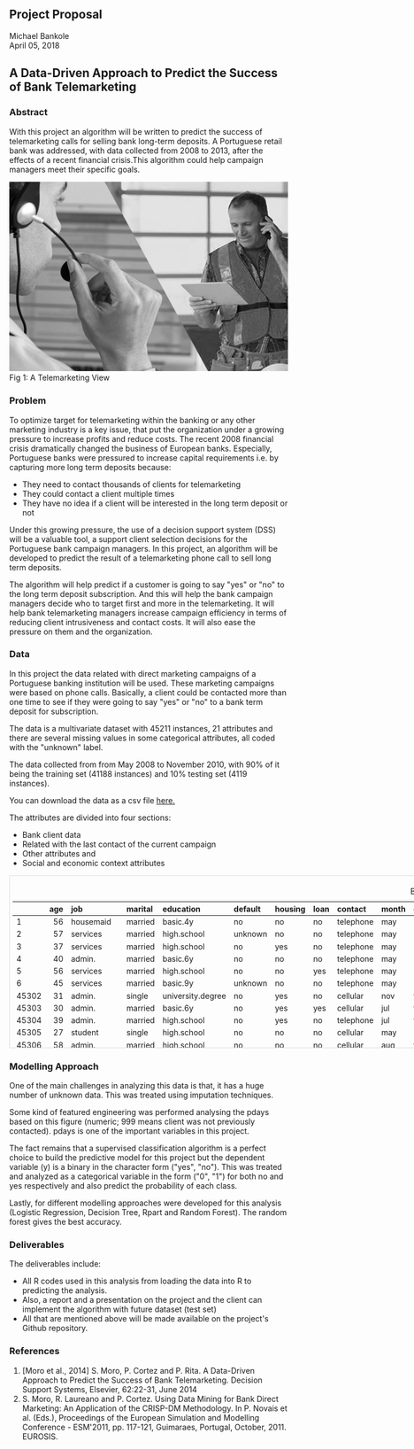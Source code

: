 ## Project Proposal

Michael Bankole  
April 05, 2018

## A Data-Driven Approach to Predict the Success of Bank Telemarketing

### Abstract
With this project an algorithm will be written to predict the success of telemarketing calls for selling bank long-term deposits. A Portuguese retail bank was addressed, with data collected from 2008 to 2013, after the effects of a recent financial crisis.This algorithm could help campaign managers meet their specific goals.

![Fig 1: A Telemarketing View](https://github.com/bolade4/Data-Science-Projects/blob/master/A-Data-Driven-Approach-to-Predict-the-Success-of-Bank-Telemarketing/images/telemarketing.jpg)  
Fig 1: A Telemarketing View

### Problem

To optimize target for telemarketing within the banking or any other marketing industry is a key issue, that put the organization under a growing pressure to increase profits and reduce costs. The recent 2008 financial crisis dramatically changed the business of European banks. Especially, Portuguese banks were pressured to increase capital requirements i.e. by capturing more long term deposits because:

* They need to contact thousands of clients for telemarketing
* They could contact a client multiple times
* They have no idea if a client will be interested in the     long term deposit or not 

Under this growing pressure, the use of a decision support system (DSS) will be a valuable tool, a support client selection decisions for the Portuguese bank campaign managers. In this project, an algorithm will be developed to predict the
result of a telemarketing phone call to sell long term deposits. 

The algorithm will help predict if a customer is going to say "yes" or "no" to the long term deposit subscription. And this will help the bank campaign managers decide who to target first and more in the telemarketing. It will help bank telemarketing managers increase campaign efficiency in terms of reducing client intrusiveness and contact costs. It will also ease the pressure on them and the organization.

### Data
In this project the data related with direct marketing campaigns of a Portuguese banking institution will be used. These marketing campaigns were based on phone calls. Basically, a client could be contacted more than one time to see if they were going to say "yes" or "no" to a bank term deposit for subscription.

The data is a multivariate dataset with 45211 instances, 21 attributes and there are several missing values in some categorical attributes, all coded with the "unknown" label. 

The data collected from from May 2008 to November 2010, with 90% of it being the training set (41188 instances) and 10% testing set (4119 instances).

You can download the data as a csv file [here.](http://archive.ics.uci.edu/ml/datasets/Bank+Marketing)

The attributes are divided into four sections:

* Bank client data
* Related with the last contact of the current campaign
* Other attributes and
* Social and economic context attributes

<div style="border: 1px solid #ddd; padding: 5px; overflow-y: scroll; height:300px; overflow-x: scroll; width:900px; "><table class="table" style="margin-left: auto; margin-right: auto;">
<caption>Below is the head and the tail of the dataset</caption>
 <thead>
  <tr>
   <th style="text-align:left;">   </th>
   <th style="text-align:right;"> age </th>
   <th style="text-align:left;"> job </th>
   <th style="text-align:left;"> marital </th>
   <th style="text-align:left;"> education </th>
   <th style="text-align:left;"> default </th>
   <th style="text-align:left;"> housing </th>
   <th style="text-align:left;"> loan </th>
   <th style="text-align:left;"> contact </th>
   <th style="text-align:left;"> month </th>
   <th style="text-align:left;"> day_of_week </th>
   <th style="text-align:right;"> duration </th>
   <th style="text-align:right;"> campaign </th>
   <th style="text-align:right;"> pdays </th>
   <th style="text-align:right;"> previous </th>
   <th style="text-align:left;"> poutcome </th>
   <th style="text-align:right;"> emp.var.rate </th>
   <th style="text-align:right;"> cons.price.idx </th>
   <th style="text-align:right;"> cons.conf.idx </th>
   <th style="text-align:right;"> euribor3m </th>
   <th style="text-align:right;"> nr.employed </th>
   <th style="text-align:left;"> y </th>
  </tr>
 </thead>
<tbody>
  <tr>
   <td style="text-align:left;"> 1 </td>
   <td style="text-align:right;"> 56 </td>
   <td style="text-align:left;"> housemaid </td>
   <td style="text-align:left;"> married </td>
   <td style="text-align:left;"> basic.4y </td>
   <td style="text-align:left;"> no </td>
   <td style="text-align:left;"> no </td>
   <td style="text-align:left;"> no </td>
   <td style="text-align:left;"> telephone </td>
   <td style="text-align:left;"> may </td>
   <td style="text-align:left;"> mon </td>
   <td style="text-align:right;"> 261 </td>
   <td style="text-align:right;"> 1 </td>
   <td style="text-align:right;"> 999 </td>
   <td style="text-align:right;"> 0 </td>
   <td style="text-align:left;"> nonexistent </td>
   <td style="text-align:right;"> 1.1 </td>
   <td style="text-align:right;"> 93.994 </td>
   <td style="text-align:right;"> -36.4 </td>
   <td style="text-align:right;"> 4.857 </td>
   <td style="text-align:right;"> 5191.0 </td>
   <td style="text-align:left;"> no </td>
  </tr>
  <tr>
   <td style="text-align:left;"> 2 </td>
   <td style="text-align:right;"> 57 </td>
   <td style="text-align:left;"> services </td>
   <td style="text-align:left;"> married </td>
   <td style="text-align:left;"> high.school </td>
   <td style="text-align:left;"> unknown </td>
   <td style="text-align:left;"> no </td>
   <td style="text-align:left;"> no </td>
   <td style="text-align:left;"> telephone </td>
   <td style="text-align:left;"> may </td>
   <td style="text-align:left;"> mon </td>
   <td style="text-align:right;"> 149 </td>
   <td style="text-align:right;"> 1 </td>
   <td style="text-align:right;"> 999 </td>
   <td style="text-align:right;"> 0 </td>
   <td style="text-align:left;"> nonexistent </td>
   <td style="text-align:right;"> 1.1 </td>
   <td style="text-align:right;"> 93.994 </td>
   <td style="text-align:right;"> -36.4 </td>
   <td style="text-align:right;"> 4.857 </td>
   <td style="text-align:right;"> 5191.0 </td>
   <td style="text-align:left;"> no </td>
  </tr>
  <tr>
   <td style="text-align:left;"> 3 </td>
   <td style="text-align:right;"> 37 </td>
   <td style="text-align:left;"> services </td>
   <td style="text-align:left;"> married </td>
   <td style="text-align:left;"> high.school </td>
   <td style="text-align:left;"> no </td>
   <td style="text-align:left;"> yes </td>
   <td style="text-align:left;"> no </td>
   <td style="text-align:left;"> telephone </td>
   <td style="text-align:left;"> may </td>
   <td style="text-align:left;"> mon </td>
   <td style="text-align:right;"> 226 </td>
   <td style="text-align:right;"> 1 </td>
   <td style="text-align:right;"> 999 </td>
   <td style="text-align:right;"> 0 </td>
   <td style="text-align:left;"> nonexistent </td>
   <td style="text-align:right;"> 1.1 </td>
   <td style="text-align:right;"> 93.994 </td>
   <td style="text-align:right;"> -36.4 </td>
   <td style="text-align:right;"> 4.857 </td>
   <td style="text-align:right;"> 5191.0 </td>
   <td style="text-align:left;"> no </td>
  </tr>
  <tr>
   <td style="text-align:left;"> 4 </td>
   <td style="text-align:right;"> 40 </td>
   <td style="text-align:left;"> admin. </td>
   <td style="text-align:left;"> married </td>
   <td style="text-align:left;"> basic.6y </td>
   <td style="text-align:left;"> no </td>
   <td style="text-align:left;"> no </td>
   <td style="text-align:left;"> no </td>
   <td style="text-align:left;"> telephone </td>
   <td style="text-align:left;"> may </td>
   <td style="text-align:left;"> mon </td>
   <td style="text-align:right;"> 151 </td>
   <td style="text-align:right;"> 1 </td>
   <td style="text-align:right;"> 999 </td>
   <td style="text-align:right;"> 0 </td>
   <td style="text-align:left;"> nonexistent </td>
   <td style="text-align:right;"> 1.1 </td>
   <td style="text-align:right;"> 93.994 </td>
   <td style="text-align:right;"> -36.4 </td>
   <td style="text-align:right;"> 4.857 </td>
   <td style="text-align:right;"> 5191.0 </td>
   <td style="text-align:left;"> no </td>
  </tr>
  <tr>
   <td style="text-align:left;"> 5 </td>
   <td style="text-align:right;"> 56 </td>
   <td style="text-align:left;"> services </td>
   <td style="text-align:left;"> married </td>
   <td style="text-align:left;"> high.school </td>
   <td style="text-align:left;"> no </td>
   <td style="text-align:left;"> no </td>
   <td style="text-align:left;"> yes </td>
   <td style="text-align:left;"> telephone </td>
   <td style="text-align:left;"> may </td>
   <td style="text-align:left;"> mon </td>
   <td style="text-align:right;"> 307 </td>
   <td style="text-align:right;"> 1 </td>
   <td style="text-align:right;"> 999 </td>
   <td style="text-align:right;"> 0 </td>
   <td style="text-align:left;"> nonexistent </td>
   <td style="text-align:right;"> 1.1 </td>
   <td style="text-align:right;"> 93.994 </td>
   <td style="text-align:right;"> -36.4 </td>
   <td style="text-align:right;"> 4.857 </td>
   <td style="text-align:right;"> 5191.0 </td>
   <td style="text-align:left;"> no </td>
  </tr>
  <tr>
   <td style="text-align:left;"> 6 </td>
   <td style="text-align:right;"> 45 </td>
   <td style="text-align:left;"> services </td>
   <td style="text-align:left;"> married </td>
   <td style="text-align:left;"> basic.9y </td>
   <td style="text-align:left;"> unknown </td>
   <td style="text-align:left;"> no </td>
   <td style="text-align:left;"> no </td>
   <td style="text-align:left;"> telephone </td>
   <td style="text-align:left;"> may </td>
   <td style="text-align:left;"> mon </td>
   <td style="text-align:right;"> 198 </td>
   <td style="text-align:right;"> 1 </td>
   <td style="text-align:right;"> 999 </td>
   <td style="text-align:right;"> 0 </td>
   <td style="text-align:left;"> nonexistent </td>
   <td style="text-align:right;"> 1.1 </td>
   <td style="text-align:right;"> 93.994 </td>
   <td style="text-align:right;"> -36.4 </td>
   <td style="text-align:right;"> 4.857 </td>
   <td style="text-align:right;"> 5191.0 </td>
   <td style="text-align:left;"> no </td>
  </tr>
  <tr>
   <td style="text-align:left;"> 45302 </td>
   <td style="text-align:right;"> 31 </td>
   <td style="text-align:left;"> admin. </td>
   <td style="text-align:left;"> single </td>
   <td style="text-align:left;"> university.degree </td>
   <td style="text-align:left;"> no </td>
   <td style="text-align:left;"> yes </td>
   <td style="text-align:left;"> no </td>
   <td style="text-align:left;"> cellular </td>
   <td style="text-align:left;"> nov </td>
   <td style="text-align:left;"> thu </td>
   <td style="text-align:right;"> 463 </td>
   <td style="text-align:right;"> 1 </td>
   <td style="text-align:right;"> 999 </td>
   <td style="text-align:right;"> 0 </td>
   <td style="text-align:left;"> nonexistent </td>
   <td style="text-align:right;"> -0.1 </td>
   <td style="text-align:right;"> 93.200 </td>
   <td style="text-align:right;"> -42.0 </td>
   <td style="text-align:right;"> 4.076 </td>
   <td style="text-align:right;"> 5195.8 </td>
   <td style="text-align:left;"> no </td>
  </tr>
  <tr>
   <td style="text-align:left;"> 45303 </td>
   <td style="text-align:right;"> 30 </td>
   <td style="text-align:left;"> admin. </td>
   <td style="text-align:left;"> married </td>
   <td style="text-align:left;"> basic.6y </td>
   <td style="text-align:left;"> no </td>
   <td style="text-align:left;"> yes </td>
   <td style="text-align:left;"> yes </td>
   <td style="text-align:left;"> cellular </td>
   <td style="text-align:left;"> jul </td>
   <td style="text-align:left;"> thu </td>
   <td style="text-align:right;"> 53 </td>
   <td style="text-align:right;"> 1 </td>
   <td style="text-align:right;"> 999 </td>
   <td style="text-align:right;"> 0 </td>
   <td style="text-align:left;"> nonexistent </td>
   <td style="text-align:right;"> 1.4 </td>
   <td style="text-align:right;"> 93.918 </td>
   <td style="text-align:right;"> -42.7 </td>
   <td style="text-align:right;"> 4.958 </td>
   <td style="text-align:right;"> 5228.1 </td>
   <td style="text-align:left;"> no </td>
  </tr>
  <tr>
   <td style="text-align:left;"> 45304 </td>
   <td style="text-align:right;"> 39 </td>
   <td style="text-align:left;"> admin. </td>
   <td style="text-align:left;"> married </td>
   <td style="text-align:left;"> high.school </td>
   <td style="text-align:left;"> no </td>
   <td style="text-align:left;"> yes </td>
   <td style="text-align:left;"> no </td>
   <td style="text-align:left;"> telephone </td>
   <td style="text-align:left;"> jul </td>
   <td style="text-align:left;"> fri </td>
   <td style="text-align:right;"> 219 </td>
   <td style="text-align:right;"> 1 </td>
   <td style="text-align:right;"> 999 </td>
   <td style="text-align:right;"> 0 </td>
   <td style="text-align:left;"> nonexistent </td>
   <td style="text-align:right;"> 1.4 </td>
   <td style="text-align:right;"> 93.918 </td>
   <td style="text-align:right;"> -42.7 </td>
   <td style="text-align:right;"> 4.959 </td>
   <td style="text-align:right;"> 5228.1 </td>
   <td style="text-align:left;"> no </td>
  </tr>
  <tr>
   <td style="text-align:left;"> 45305 </td>
   <td style="text-align:right;"> 27 </td>
   <td style="text-align:left;"> student </td>
   <td style="text-align:left;"> single </td>
   <td style="text-align:left;"> high.school </td>
   <td style="text-align:left;"> no </td>
   <td style="text-align:left;"> no </td>
   <td style="text-align:left;"> no </td>
   <td style="text-align:left;"> cellular </td>
   <td style="text-align:left;"> may </td>
   <td style="text-align:left;"> mon </td>
   <td style="text-align:right;"> 64 </td>
   <td style="text-align:right;"> 2 </td>
   <td style="text-align:right;"> 999 </td>
   <td style="text-align:right;"> 1 </td>
   <td style="text-align:left;"> failure </td>
   <td style="text-align:right;"> -1.8 </td>
   <td style="text-align:right;"> 92.893 </td>
   <td style="text-align:right;"> -46.2 </td>
   <td style="text-align:right;"> 1.354 </td>
   <td style="text-align:right;"> 5099.1 </td>
   <td style="text-align:left;"> no </td>
  </tr>
  <tr>
   <td style="text-align:left;"> 45306 </td>
   <td style="text-align:right;"> 58 </td>
   <td style="text-align:left;"> admin. </td>
   <td style="text-align:left;"> married </td>
   <td style="text-align:left;"> high.school </td>
   <td style="text-align:left;"> no </td>
   <td style="text-align:left;"> no </td>
   <td style="text-align:left;"> no </td>
   <td style="text-align:left;"> cellular </td>
   <td style="text-align:left;"> aug </td>
   <td style="text-align:left;"> fri </td>
   <td style="text-align:right;"> 528 </td>
   <td style="text-align:right;"> 1 </td>
   <td style="text-align:right;"> 999 </td>
   <td style="text-align:right;"> 0 </td>
   <td style="text-align:left;"> nonexistent </td>
   <td style="text-align:right;"> 1.4 </td>
   <td style="text-align:right;"> 93.444 </td>
   <td style="text-align:right;"> -36.1 </td>
   <td style="text-align:right;"> 4.966 </td>
   <td style="text-align:right;"> 5228.1 </td>
   <td style="text-align:left;"> no </td>
  </tr>
  <tr>
   <td style="text-align:left;"> 45307 </td>
   <td style="text-align:right;"> 34 </td>
   <td style="text-align:left;"> management </td>
   <td style="text-align:left;"> single </td>
   <td style="text-align:left;"> high.school </td>
   <td style="text-align:left;"> no </td>
   <td style="text-align:left;"> yes </td>
   <td style="text-align:left;"> no </td>
   <td style="text-align:left;"> cellular </td>
   <td style="text-align:left;"> nov </td>
   <td style="text-align:left;"> wed </td>
   <td style="text-align:right;"> 175 </td>
   <td style="text-align:right;"> 1 </td>
   <td style="text-align:right;"> 999 </td>
   <td style="text-align:right;"> 0 </td>
   <td style="text-align:left;"> nonexistent </td>
   <td style="text-align:right;"> -0.1 </td>
   <td style="text-align:right;"> 93.200 </td>
   <td style="text-align:right;"> -42.0 </td>
   <td style="text-align:right;"> 4.120 </td>
   <td style="text-align:right;"> 5195.8 </td>
   <td style="text-align:left;"> no </td>
  </tr>
</tbody>
</table></div>

### Modelling Approach
One of the main challenges in analyzing this data is that, it has a huge number of unknown data. This was treated using imputation techniques. 

Some kind of featured engineering was performed analysing the pdays based on this figure (numeric; 999 means client was not previously contacted). pdays is one of the important variables in this project. 

The fact remains that a supervised classification algorithm is a perfect choice to build the predictive model for this project but the dependent variable (y) is a binary in the character form ("yes", "no"). This was treated and analyzed as a categorical variable in the form ("0", "1") for both no and yes respectively and also predict the probability of each class.

Lastly, for different modelling approaches were developed for this analysis (Logistic Regression, Decision Tree, Rpart and Random Forest). The random forest gives the best accuracy.

### Deliverables
The deliverables include:

* All R codes used in this analysis from loading the data into R to predicting the analysis.
* Also, a report and a presentation on the project and the client can implement the algorithm with future dataset (test set)
* All that are mentioned above will be made available on the project's Github repository.

### References
1. [Moro et al., 2014] S. Moro, P. Cortez and P. Rita. A  Data-Driven Approach to Predict the Success of Bank Telemarketing. Decision Support Systems, Elsevier, 62:22-31, June 2014
2. S. Moro, R. Laureano and P. Cortez. Using Data Mining for Bank Direct Marketing: An Application of the CRISP-DM Methodology. In P. Novais et al. (Eds.), Proceedings of the European Simulation and Modelling Conference - ESM'2011, pp. 117-121, Guimaraes, Portugal, October, 2011. EUROSIS.
